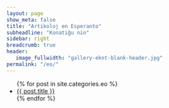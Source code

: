 ```yaml
---
layout: page
show_meta: false
title: "Artikoloj en Esperanto"
subheadline: "Konatiĝu nin"
sidebar: right
breadcrumb: true
header:
   image_fullwidth: "gallery-eknt-blank-header.jpg"
permalink: "/eo/"
---
```

<ul>
    {% for post in site.categories.eo %}
    <li><a href="{{ site.url }}{{ site.baseurl }}{{ post.url }}">{{ post.title }}</a></li>
    {% endfor %}
</ul>